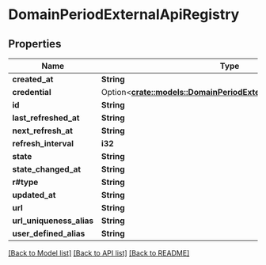 # DomainPeriodExternalApiRegistry

## Properties

Name | Type | Description | Notes
------------ | ------------- | ------------- | -------------
**created_at** | **String** |  |
**credential** | Option<[**crate::models::DomainPeriodExternalCredentialResponse**](domain.ExternalCredentialResponse.md)> |  | [optional]
**id** | **String** |  |
**last_refreshed_at** | **String** |  |
**next_refresh_at** | **String** |  |
**refresh_interval** | **i32** |  |
**state** | **String** |  |
**state_changed_at** | **String** |  |
**r#type** | **String** |  |
**updated_at** | **String** |  |
**url** | **String** |  |
**url_uniqueness_alias** | **String** |  |
**user_defined_alias** | **String** |  |

[[Back to Model list]](../README.md#documentation-for-models) [[Back to API list]](../README.md#documentation-for-api-endpoints) [[Back to README]](../README.md)
